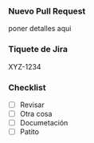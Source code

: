 ### Nuevo Pull Request

poner detalles aqui

### Tiquete de Jira

XYZ-1234

### Checklist

- [ ] Revisar
- [ ] Otra cosa
- [ ] Documetación
- [ ] Patito
